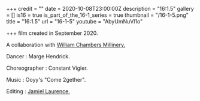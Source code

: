 +++
credit = ""
date = 2020-10-08T23:00:00Z
description = "16:1.5"
gallery = []
is16 = true
is_part_of_the_16-1_series = true
thumbnail = "/16-1-5.png"
title = "16:1.5"
url = "16-1-5"
youtube = "AbyUmNuVl1o"

+++
film created in September 2020.

A collaboration with [William Chambers Millinery.](http://williamchambersmillinery.com/)

Dancer : Marge Hendrick.

Choreographer : Constant Vigier.

Music : Ooyy's "Come 2gether".

Editing : [Jamiel Laurence.](https://www.jamiellaurence.com/)